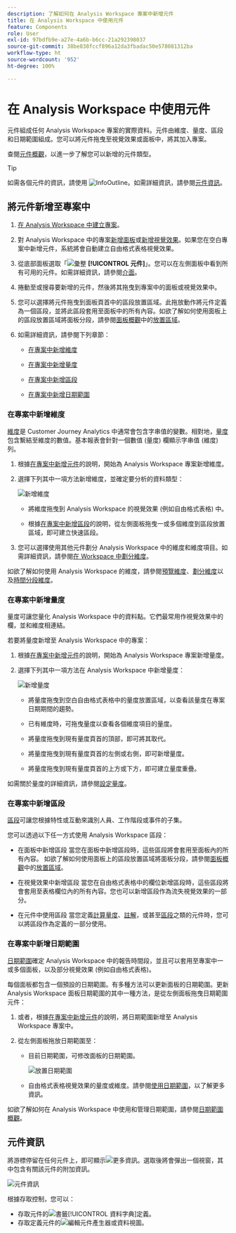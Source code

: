 ```yaml
---
description: 了解如何在 Analysis Workspace 專案中新增元件
title: 在 Analysis Workspace 中使用元件
feature: Components
role: User
exl-id: 97bdfb9e-a27e-4a6b-b6cc-21a292398037
source-git-commit: 38be838fccf896a12da3fbadac50e578081312ba
workflow-type: ht
source-wordcount: '952'
ht-degree: 100%

---
```


# 在 Analysis Workspace 中使用元件

元件組成任何 Analysis Workspace 專案的實際資料。元件由維度、量度、區段和日期範圍組成。您可以將元件拖曳至視覺效果或面板中，將其加入專案。

查閱[元件概觀](/help/components/overview.md)，以進一步了解您可以新增的元件類型。

>[!TIP]
>
>如需各個元件的資訊，請使用 ![InfoOutline](/help/assets/icons/InfoOutline.svg)。如需詳細資訊，請參閱[元件資訊](#component-info)。

## 將元件新增至專案中

1. [在 Analysis Workspace 中建立專案](/help/analysis-workspace/build-workspace-project/create-projects.md)。

1. 對 Analysis Workspace 中的專案[新增面板](/help/analysis-workspace/c-panels/panels.md#create-a-panel)或[新增視覺效果](/help/analysis-workspace/visualizations/freeform-analysis-visualizations.md#add-visualizations-to-a-panel)。如果您在空白專案中新增元件，系統將會自動建立自由格式表格視覺效果。

1. 從底部面板選取「![彙整](/help/assets/icons/Curate.svg) **[!UICONTROL 元件]**」。您可以在左側面板中看到所有可用的元件。如需詳細資訊，請參閱[介面](/help/analysis-workspace/home.md#interface)。

1. 捲動至或搜尋要新增的元件，然後將其拖曳到專案中的面板或視覺效果中。

1. 您可以選擇將元件拖曳到面板頁首中的區段放置區域。此拖放動作將元件定義為一個區段，並將此區段套用至面板中的所有內容。如欲了解如何使用面板上的區段放置區域將面板分段，請參閱[面板概觀](/help/analysis-workspace/c-panels/panels.md)中的[放置區域](/help/analysis-workspace/c-panels/panels.md#drop-zone)。

1. 如需詳細資訊，請參閱下列章節：

   * [在專案中新增維度](#add-dimensions-to-a-project)

   * [在專案中新增量度](#add-metrics-to-a-project)

   * [在專案中新增區段](#add-segments-to-a-project)

   * [在專案中新增日期範圍](#add-date-ranges-to-a-project)

### 在專案中新增維度

[維度](/help/components/dimensions/overview.md)是 Customer Journey Analytics 中通常會包含字串值的變數。相對地，[量度](/help/components/calc-metrics/calc-metr-overview.md)包含繫結至維度的數值。基本報表會針對一個數值 (量度) 欄顯示字串值 (維度) 列。

1. 根據[在專案中新增元件](#add-components-to-a-project)的說明，開始為 Analysis Workspace 專案新增維度。

1. 選擇下列其中一項方法新增維度，並確定要分析的資料類型：

   ![新增維度](/help/components/assets/add-dimension.gif)

   * 將維度拖曳到 Analysis Workspace 的視覺效果 (例如自由格式表格) 中。

   * 根據[在專案中新增區段](#add-filters-to-a-project)的說明，從左側面板拖曳一或多個維度到區段放置區域，即可建立快速區段。

1. 您可以選擇使用其他元件劃分 Analysis Workspace 中的維度和維度項目。如需詳細資訊，請參閱[在 Workspace 中劃分維度](/help/components/dimensions/t-breakdown-fa.md)。

如欲了解如何使用 Analysis Workspace 的維度，請參閱[預覽維度](/help/components/dimensions/view-dimensions.md)、[劃分維度](/help/components/dimensions/t-breakdown-fa.md)以及[時間分段維度](/help/components/dimensions/time-parting-dimensions.md)。

### 在專案中新增量度

量度可讓您量化 Analysis Workspace 中的資料點。它們最常用作視覺效果中的欄，並和維度相連結。

若要將量度新增至 Analysis Workspace 中的專案：

1. 根據[在專案中新增元件](#add-components-to-a-project)的說明，開始為 Analysis Workspace 專案新增量度。



1. 選擇下列其中一項方法在 Analysis Workspace 中新增量度：

   ![新增量度](/help/components/assets/add-metric.gif)

   * 將量度拖曳到空白自由格式表格中的量度放置區域，以查看該量度在專案日期期間的趨勢。

   * 已有維度時，可拖曳量度以查看各個維度項目的量度。

   * 將量度拖曳到現有量度頁首的頂部，即可將其取代。

   * 將量度拖曳到現有量度頁首的左側或右側，即可新增量度。

   * 將量度拖曳到現有量度頁首的上方或下方，即可建立量度重疊。


如需關於量度的詳細資訊，請參閱[設定量度](/help/components/apply-create-metrics.md)。

### 在專案中新增區段

[區段](/help/components/segments/seg-overview.md)可讓您根據特性或互動來識別人員、工作階段或事件的子集。

您可以透過以下任一方式使用 Analysis Workspace 區段：

* 在面板中新增區段
當您在面板中新增區段時，這些區段將會套用至面板內的所有內容。
如欲了解如何使用面板上的區段放置區域將面板分段，請參閱[面板概觀](/help/analysis-workspace/c-panels/panels.md)中的[放置區域](/help/analysis-workspace/c-panels/panels.md#drop-zone)。

* 在視覺效果中新增區段
當您在自由格式表格中的欄位新增區段時，這些區段將會套用至表格欄位內的所有內容。您也可以新增區段作為流失視覺效果的一部分。

* 在元件中使用區段
當您定義[計算量度](/help/components/calc-metrics/cm-workflow/metrics-with-segments.md)、[註解](/help/components/annotations/create-annotations.md#annotation-builder)，或甚至[區段](/help/components/segments/seg-builder.md)之類的元件時，您可以將區段作為定義的一部分使用。


### 在專案中新增日期範圍

[日期範圍](/help/components/date-ranges/overview.md)確定 Analysis Workspace 中的報告時間段，並且可以套用至專案中一或多個面板，以及部分視覺效果 (例如自由格式表格)。

每個面板都包含一個預設的日期範圍。有多種方法可以更新面板的日期範圍。更新 Analysis Workspace 面板日期範圍的其中一種方法，是從左側面板拖曳日期範圍元件：

1. 或者，根據[在專案中新增元件](#add-components-to-a-project)的說明，將日期範圍新增至 Analysis Workspace 專案中。

1. 從左側面板拖放日期範圍至：

   * 目前日期範圍，可修改面板的日期範圍。

     ![放置日期範圍](assets/add-date-range.gif)

   * 自由格式表格視覺效果的量度或維度。請參閱[使用日期範圍](/help/components/date-ranges/overview.md#use-date-ranges)，以了解更多資訊。

如欲了解如何在 Analysis Workspace 中使用和管理日期範圍，請參閱[日期範圍概觀](/help/components/date-ranges/overview.md)。

## 元件資訊

將游標停留在任何元件上，即可顯示![更多資訊](/help/assets/icons/InfoOutline.svg)。選取後將會彈出一個視窗，其中包含有關該元件的附加資訊。

![元件資訊](assets/component-info.png)

根據存取控制，您可以：

* 存取元件的![書籤](/help/assets/icons/Bookmark.svg)[!UICONTROL 資料字典]定義。
* 存取定義元件的![編輯](/help/assets/icons/Edit.svg)元件產生器或資料視圖。

